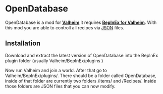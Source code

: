 # OpenDatabase

OpenDatabase is a mod for [**Valheim**](https://store.steampowered.com/app/892970/Valheim/) it requires [**BepInEx for Valheim**](https://valheim.thunderstore.io/package/denikson/BepInExPack_Valheim/).
With this mod you are able to controll all recipes via [JSON](https://en.wikipedia.org/wiki/JSON) files.

## Installation

Download and extract the latest version of OpenDatabase into the BepInEx plugin folder (usually Valheim/BepInEx/plugins )

Now run Valheim and join a world. After that go to Valheim/BepInEx/plugins/. There should be a folder called OpenDatabase, inside of that folder are currently two folders /Items/ and /Recipes/. Inside those folders are JSON files that you can now modify.
